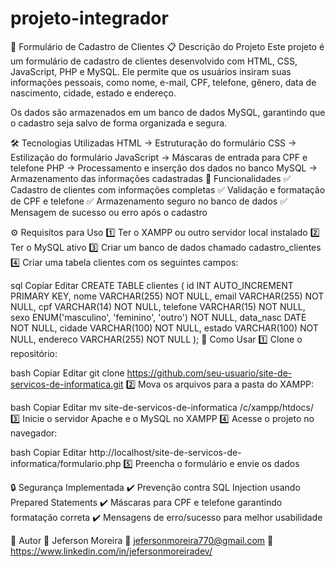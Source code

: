 # projeto-integrador

📌 Formulário de Cadastro de Clientes
📋 Descrição do Projeto
Este projeto é um formulário de cadastro de clientes desenvolvido com HTML, CSS, JavaScript, PHP e MySQL. Ele permite que os usuários insiram suas informações pessoais, como nome, e-mail, CPF, telefone, gênero, data de nascimento, cidade, estado e endereço.

Os dados são armazenados em um banco de dados MySQL, garantindo que o cadastro seja salvo de forma organizada e segura.

🛠 Tecnologias Utilizadas
HTML → Estruturação do formulário
CSS → Estilização do formulário
JavaScript → Máscaras de entrada para CPF e telefone
PHP → Processamento e inserção dos dados no banco
MySQL → Armazenamento das informações cadastradas
🚀 Funcionalidades
✅ Cadastro de clientes com informações completas
✅ Validação e formatação de CPF e telefone
✅ Armazenamento seguro no banco de dados
✅ Mensagem de sucesso ou erro após o cadastro

⚙️ Requisitos para Uso
1️⃣ Ter o XAMPP ou outro servidor local instalado
2️⃣ Ter o MySQL ativo
3️⃣ Criar um banco de dados chamado cadastro_clientes
4️⃣ Criar uma tabela clientes com os seguintes campos:

sql
Copiar
Editar
CREATE TABLE clientes (
    id INT AUTO_INCREMENT PRIMARY KEY,
    nome VARCHAR(255) NOT NULL,
    email VARCHAR(255) NOT NULL,
    cpf VARCHAR(14) NOT NULL,
    telefone VARCHAR(15) NOT NULL,
    sexo ENUM('masculino', 'feminino', 'outro') NOT NULL,
    data_nasc DATE NOT NULL,
    cidade VARCHAR(100) NOT NULL,
    estado VARCHAR(100) NOT NULL,
    endereco VARCHAR(255) NOT NULL
);
📝 Como Usar
1️⃣ Clone o repositório:

bash
Copiar
Editar
git clone https://github.com/seu-usuario/site-de-servicos-de-informatica.git
2️⃣ Mova os arquivos para a pasta do XAMPP:

bash
Copiar
Editar
mv site-de-servicos-de-informatica /c/xampp/htdocs/
3️⃣ Inicie o servidor Apache e o MySQL no XAMPP
4️⃣ Acesse o projeto no navegador:

bash
Copiar
Editar
http://localhost/site-de-servicos-de-informatica/formulario.php
5️⃣ Preencha o formulário e envie os dados

🔒 Segurança Implementada
✔️ Prevenção contra SQL Injection usando Prepared Statements
✔️ Máscaras para CPF e telefone garantindo formatação correta
✔️ Mensagens de erro/sucesso para melhor usabilidade

📌 Autor
👤 Jeferson Moreira
📧 jefersonmoreira770@gmail.com
🔗 https://www.linkedin.com/in/jefersonmoreiradev/

